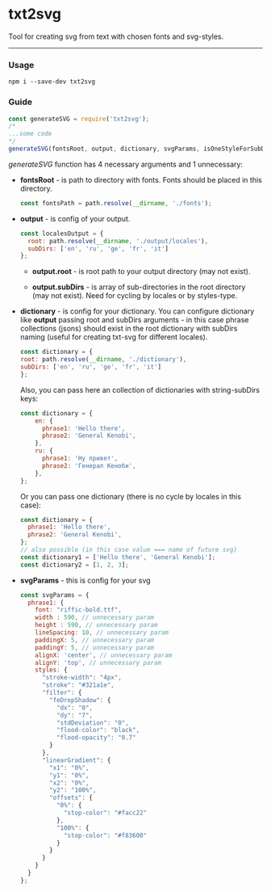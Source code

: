 # txt2svg
Tool for creating svg from text with chosen fonts and svg-styles.

****

### Usage

`npm i --save-dev txt2svg`

### Guide

```javascript
const generateSVG = require('txt2svg');
/*
...some code
*/
generateSVG(fontsRoot, output, dictionary, svgParams, isOneStyleForSubDir);
```

_generateSVG_ function has 4 necessary arguments and 1 unnecessary:

* **fontsRoot** - is path to directory with fonts. Fonts should be placed 
  in this directory.
    ```javascript
    const fontsPath = path.resolve(__dirname, './fonts');
    ```

* **output** - is config of your output.

    ```javascript
    const localesOutput = {
      root: path.resolve(__dirname, './output/locales'),
      subDirs: ['en', 'ru', 'ge', 'fr', 'it']
    };
    ```

  * **output.root** - is root path to your output directory (may not exist).
    
  * **output.subDirs** - is array of sub-directories in the root directory
    (may not exist). Need for cycling by locales or by styles-type.


* **dictionary** - is config for your dictionary.
You can configure dictionary like **output** passing root and subDirs arguments -
  in this case phrase collections (jsons) should exist in the root dictionary with
  subDirs naming (useful for creating txt-svg for different locales).

    ```javascript
    const dictionary = {
    root: path.resolve(__dirname, './dictionary'),
    subDirs: ['en', 'ru', 'ge', 'fr', 'it']
    };
    ```

  Also, you can pass here an collection of dictionaries with string-subDirs keys:

    ```javascript
    const dictionary = {
        en: {
          phrase1: 'Hello there',
          phrase2: 'General Kenobi',    
        },
        ru: {
          phrase1: 'Ну привет',
          phrase2: 'Генерал Кеноби',    
        },
    };
    ```

  Or you can pass one dictionary (there is no cycle by locales in this case):

    ```javascript
    const dictionary = {
      phrase1: 'Hello there',
      phrase2: 'General Kenobi',
    };
    // also possible (in this case value === name of future svg)
    const dictionary1 = ['Hello there', 'General Kenobi'];
    const dictionary2 = [1, 2, 3];
    ```
* **svgParams** - this is config for your svg
    ```javascript
    const svgParams = {
      phrase1: {
        font: "riffic-bold.ttf",
        width : 590, // unnecessary param
        height : 590, // unnecessary param
        lineSpacing: 10, // unnecessary param
        paddingX: 5, // unnecessary param
        paddingY: 5, // unnecessary param
        alignX: 'center', // unnecessary param
        alignY: 'top', // unnecessary param
        styles: {
          "stroke-width": "4px",
          "stroke": "#321a1e",
          "filter": {
            "feDropShadow": {
              "dx": "0",
              "dy": "7",
              "stdDeviation": "0",
              "flood-color": "black",
              "flood-opacity": "0.7"
            }
          },
          "linearGradient": {
            "x1": "0%",
            "y1": "0%",
            "x2": "0%",
            "y2": "100%",
            "offsets": {
              "0%": {
                "stop-color": "#facc22"
              },
              "100%": {
                "stop-color": "#f83600"
              }
            }
          }
        }
      }
    };
    ```
